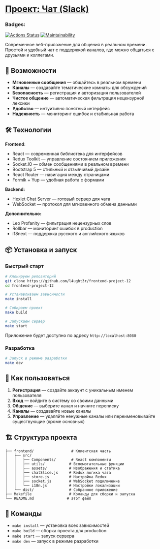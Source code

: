 # [Проект: Чат (Slack)](https://frontend-project-12-amuw.onrender.com/)

### Badges:

[![Actions Status](https://github.com/l4ught3r/frontend-project-12/actions/workflows/hexlet-check.yml/badge.svg)](https://github.com/l4ught3r/frontend-project-12/actions)
[![Maintainability](https://qlty.sh/gh/l4ught3r/projects/frontend-project-12/maintainability.svg)](https://qlty.sh/gh/l4ught3r/projects/frontend-project-12)

Современное веб-приложение для общения в реальном времени. Простой и удобный чат с поддержкой каналов, где можно общаться с друзьями и коллегами.

## 🚀 Возможности

- **Мгновенные сообщения** — общайтесь в реальном времени
- **Каналы** — создавайте тематические комнаты для обсуждений
- **Безопасность** — регистрация и авторизация пользователей
- **Чистое общение** — автоматическая фильтрация нецензурной лексики
- **Удобство** — интуитивно понятный интерфейс
- **Надежность** — мониторинг ошибок и стабильная работа

## 🛠 Технологии

**Frontend:**
- React — современная библиотека для интерфейсов
- Redux Toolkit — управление состоянием приложения
- Socket.IO — обмен сообщениями в реальном времени
- Bootstrap 5 — стильный и отзывчивый дизайн
- React Router — навигация между страницами
- Formik + Yup — удобная работа с формами

**Backend:**
- Hexlet Chat Server — готовый сервер для чата
- WebSocket — протокол для мгновенного обмена данными

**Дополнительно:**
- Leo Profanity — фильтрация нецензурных слов
- Rollbar — мониторинг ошибок в production
- i18next — поддержка русского и английского языков

## 📦 Установка и запуск

### Быстрый старт

```bash
# Клонируем репозиторий
git clone https://github.com/l4ught3r/frontend-project-12
cd frontend-project-12

# Устанавливаем зависимости
make install

# Собираем проект
make build

# Запускаем сервер
make start
```

Приложение будет доступно по адресу `http://localhost:8080`

### Разработка

```bash
# Запуск в режиме разработки
make dev
```

## 🎯 Как пользоваться

1. **Регистрация** — создайте аккаунт с уникальным именем пользователя
2. **Вход** — войдите в систему со своими данными
3. **Общение** — выберите канал и начните переписку
4. **Каналы** — создавайте новые каналы 
5. **Управление** — удаляйте ненужные каналы или переименовывайте существующие (кроме основных)

## 🏗 Структура проекта

```
├── frontend/                 # Клиентская часть
│   ├── src/
│   │   ├── Components/       # React компоненты
│   │   ├── utils/           # Вспомогательные функции
│   │   ├── assets/          # Изображения и статика
│   │   ├── chatSlice.js     # Redux логика чата
│   │   ├── store.js         # Настройка Redux
│   │   ├── socket.js        # WebSocket подключение
│   │   └── i18n.js          # Настройки локализации
│   └── dist/                # Собранное приложение
├── Makefile                 # Команды для сборки и запуска
└── README.md               # Этот файл
```

## 🔧 Команды

- `make install` — установка всех зависимостей
- `make build` — сборка проекта для production
- `make start` — запуск сервера
- `make dev` — запуск в режиме разработки




